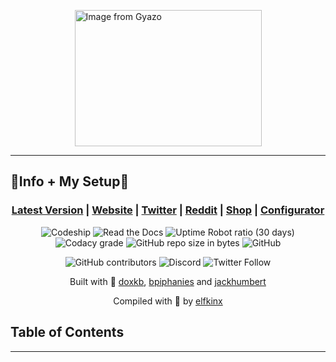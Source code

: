 <p><a href="https://gyazo.com/c16926425ba0d8e454c95c16e94c9818"><img src="https://i.gyazo.com/c16926425ba0d8e454c95c16e94c9818.png" alt="Image from Gyazo" width="299" style="display: block; margin-left: auto; margin-right: auto;" height="218" /></a></p>
<hr />
<h2 style="align: center;">💙Info + My Setup💙</h2>
<h3 style="text-align: center;"><a href="https://configure.ergodox-ez.com/layouts/KBOw/latest/0">Latest Version</a> |&nbsp;<a href="https://ergodox-ez.com/">Website</a> | <a href="https://twitter.com/ergodoxez">Twitter</a> | <a href="https://www.reddit.com/r/ergodox/">Reddit</a> | <a href="https://ergodox-ez.com/pages/customize">Shop</a> | <a href="https://configure.ergodox-ez.com/layouts/default/latest/0">Configurator</a></h3>
<p style="text-align: center;"><img alt="Codeship" src="https://img.shields.io/codeship/b9aa7070-2040-0137-f6c2-1e2b4f29ab56.svg?label=build&amp;logo=codeship&amp;style=for-the-badge" /> <img alt="Read the Docs" src="https://img.shields.io/readthedocs/ergodox.svg?logo=github&amp;style=for-the-badge" /> <img alt="Uptime Robot ratio (30 days)" src="https://img.shields.io/uptimerobot/ratio/m782080821-e4f43c6ecab13524d299c154.svg?logo=cloudflare&amp;logoColor=white&amp;style=for-the-badge" /> <img alt="Codacy grade" src="https://img.shields.io/codacy/grade/182637fd6f08472da92a7ea25100c6ef.svg?logo=codacy&amp;style=for-the-badge" /> <img alt="GitHub repo size in bytes" src="https://img.shields.io/github/repo-size/elfkinx/ergodox.svg?color=green&amp;logo=github&amp;style=for-the-badge" /> <img alt="GitHub" src="https://img.shields.io/github/license/elfkinx/ergodox.svg?color=green&amp;logo=eclipse&amp;style=for-the-badge" /></p>
<p style="text-align: center;"><img alt="GitHub contributors" src="https://img.shields.io/github/contributors/elfkinx/ergodox.svg?color=green&amp;logo=github&amp;style=for-the-badge" /> <img alt="Discord" src="https://img.shields.io/discord/440868230475677696.svg?logo=discord&amp;style=for-the-badge" /> <img alt="Twitter Follow" src="https://img.shields.io/twitter/follow/liamghealy.svg?logo=twitter&amp;logoColor=white&amp;style=for-the-badge" /></p>
<p style="text-align: center;">Built with&nbsp;💙 <a href="https://github.com/doxkb">doxkb</a>, <a href="http://bathroomepiphanies.com/">bpiphanies</a>&nbsp;and&nbsp;<a href="https://github.com/jackhumbert">jackhumbert</a></p>
<p style="text-align: center;">Compiled with&nbsp;💙 by <a href="https://github.com/elfkinx">elfkinx</a></p>
<h2 style="text-align: left;">Table of Contents</h2>
<hr />
<p></p>
